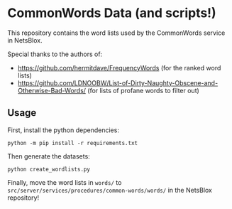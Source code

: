# CommonWords Data (and scripts!)
This repository contains the word lists used by the CommonWords service in NetsBlox.

Special thanks to the authors of:
- https://github.com/hermitdave/FrequencyWords (for the ranked word lists)
- https://github.com/LDNOOBW/List-of-Dirty-Naughty-Obscene-and-Otherwise-Bad-Words/ (for lists of profane words to filter out)

## Usage
First, install the python dependencies:

```
python -m pip install -r requirements.txt
```

Then generate the datasets:
```
python create_wordlists.py
```

Finally, move the word lists in `words/` to `src/server/services/procedures/common-words/words/` in the NetsBlox repository!
